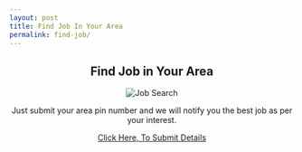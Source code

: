 ```yaml
---
layout: post
title: Find Job In Your Area
permalink: find-job/
---
```


<div class="jumbotron"> <center>
  <h2> Find Job in Your Area </h2>
  <img src="http://oi61.tinypic.com/2ns2vyt.jpg" class="img-responsive" alt="Job Search" >
  <p> Just submit your area pin number and we will notify you the best job as per your interest. </p>
  <p><a class="btn btn-primary btn-lg" href="#" role="button"> Click Here, To Submit Details </a></p>
 </center>
</div>
